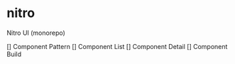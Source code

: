 # nitro
Nitro UI (monorepo)


[] Component Pattern
[] Component List
[] Component Detail
[] Component Build
